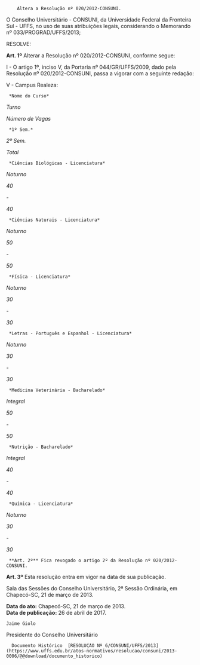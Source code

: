         Altera a Resolução nº 020/2012-CONSUNI.  

O Conselho Universitário - CONSUNI, da Universidade Federal da Fronteira Sul - UFFS, no uso de suas atribuições legais, considerando o Memorando nº 033/PROGRAD/UFFS/2013;

 RESOLVE:

 **Art. 1º** Alterar a Resolução nº 020/2012-CONSUNI, conforme segue:

 I - O artigo 1º, inciso V, da Portaria nº 044/GR/UFFS/2009, dado pela Resolução nº 020/2012-CONSUNI, passa a vigorar com a seguinte redação:

 V - Campus Realeza:

     *Nome do Curso*

   *Turno*

   *Número de Vagas*

     *1º Sem.*

   *2º Sem.*

   *Total*

     *Ciências Biológicas - Licenciatura*

   *Noturno*

   *40*

   *-*

   *40*

     *Ciências Naturais - Licenciatura*

   *Noturno*

   *50*

   *-*

   *50*

     *Física - Licenciatura*

   *Noturno*

   *30*

   *-*

   *30*

     *Letras - Português e Espanhol - Licenciatura*

   *Noturno*

   *30*

   *-*

   *30*

     *Medicina Veterinária - Bacharelado*

   *Integral*

   *50*

   *-*

   *50*

     *Nutrição - Bacharelado*

   *Integral*

   *40*

   *-*

   *40*

     *Química - Licenciatura*

   *Noturno*

   *30*

   *-*

   *30*

     **Art. 2º** Fica revogado o artigo 2º da Resolução nº 020/2012-CONSUNI.

 **Art. 3º** Esta resolução entra em vigor na data de sua publicação.

 Sala das Sessões do Conselho Universitário, 2ª Sessão Ordinária, em Chapecó-SC, 21 de março de 2013. 

   **Data do ato:** Chapecó-SC, 21 de março de 2013.   
 **Data de publicação:**  26 de abril de 2017. 

    Jaime Giolo   
 Presidente do Conselho Universitário 

      Documento Histórico  [RESOLUÇÃO Nº 6/CONSUNI/UFFS/2013](https://www.uffs.edu.br/atos-normativos/resolucao/consuni/2013-0006/@@download/documento_historico)     
      